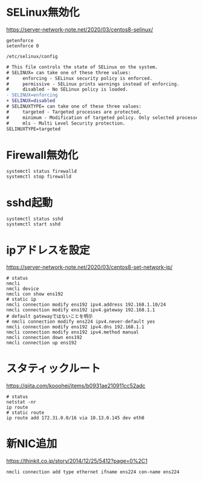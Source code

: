# SELinux無効化
https://server-network-note.net/2020/03/centos8-selinux/

```
getenforce
setenforce 0
```

`/etc/selinux/config `  
```diff
# This file controls the state of SELinux on the system.
# SELINUX= can take one of these three values:
#     enforcing - SELinux security policy is enforced.
#     permissive - SELinux prints warnings instead of enforcing.
#     disabled - No SELinux policy is loaded.
- SELINUX=enforcing
+ SELINUX=disabled
# SELINUXTYPE= can take one of these three values:
#     targeted - Targeted processes are protected,
#     minimum - Modification of targeted policy. Only selected processes are protected.
#     mls - Multi Level Security protection.
SELINUXTYPE=targeted
```


# Firewall無効化

```
systemctl status firewalld
systemctl stop firewalld
```

# sshd起動

```
systemctl status sshd
systemctl start sshd
```

# ipアドレスを設定
https://server-network-note.net/2020/03/centos8-set-network-ip/

```
# status
nmcli
nmcli device
nmcli con show ens192
# static ip
nmcli connection modify ens192 ipv4.address 192.168.1.10/24
nmcli connection modify ens192 ipv4.gateway 192.168.1.1
# default gatewayではないことを明示
# nmcli connection modify ens224 ipv4.never-default yes
nmcli connection modify ens192 ipv4.dns 192.168.1.1
nmcli connection modify ens192 ipv4.method manual
nmcli connection down ens192
nmcli connection up ens192
```

# スタティックルート
https://qiita.com/kooohei/items/b0931ae210911cc52adc

```
# status
netstat -nr
ip route
# static route
ip route add 172.31.0.0/16 via 10.13.0.145 dev eth0
```

# 新NIC追加
https://thinkit.co.jp/story/2014/12/25/5412?page=0%2C1

```
nmcli connection add type ethernet ifname ens224 con-name ens224
```
